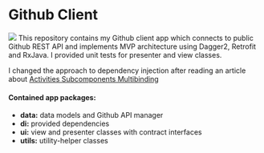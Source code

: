 # Github Client
![](https://i.imgur.com/dV87vv7.png)
This repository contains my Github client app which connects to public Github REST API and implements MVP architecture using Dagger2, Retrofit and RxJava. I provided unit tests for presenter and view classes.

I changed the approach to dependency injection after reading an article about [Activities Subcomponents Multibinding](https://medium.com/azimolabs/activities-subcomponents-multibinding-in-dagger-2-85d6053d6a95)

#### Contained app packages:
  - **data:** data models and Github API manager
  - **di:** provided dependencies
  - **ui:** view and presenter classes with contract interfaces
  - **utils:** utility-helper classes
